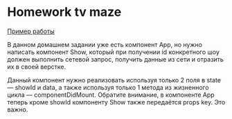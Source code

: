 # Homework tv maze

[Пример работы](http://hw-tv-maze.surge.sh)

В данном домашнем задании уже есть компонент App, но нужно написать компонент
Show, который при получении id конкретного шоу должен выполнить сетевой запрос,
получить данные из сети и отразить их в своей верстке.

Данный компонент нужно реализовать используя только 2 поля в state — showId и
data, а также используя только 1 метода из жизненного цикла — componentDidMount.
Обратите внимание, в компоненте App теперь кроме showId компоненту Show также
передаётся props key. Это важно.